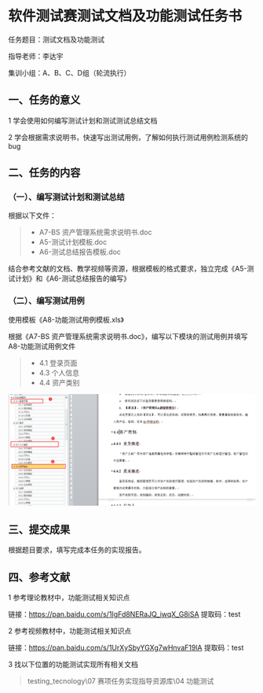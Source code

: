 # 软件测试赛测试文档及功能测试任务书

任务题目：测试文档及功能测试

指导老师：李达宇

集训小组：A、B、C、D组（轮流执行）

## 一、任务的意义

1 学会使用如何编写测试计划和测试测试总结文档

2 学会根据需求说明书，快速写出测试用例，了解如何执行测试用例检测系统的bug



## 二、任务的内容

### （一）、编写测试计划和测试总结

根据以下文件：

> - A7-BS 资产管理系统需求说明书.doc
> - A5-测试计划模板.doc
> - A6-测试总结报告模板.doc

结合参考文献的文档、教学视频等资源，根据模板的格式要求，独立完成《A5-测试计划》和《A6-测试总结报告的编写》

### （二）、编写测试用例

使用模板《A8-功能测试用例模板.xls》

根据《A7-BS 资产管理系统需求说明书.doc》，编写以下模块的测试用例并填写A8-功能测试用例文件

> - 4.1 登录页面
> - 4.3 个人信息
> - 4.4 资产类别

![image-20221107174801237](软件测试赛测试文档及功能测试任务书.assets/image-20221107174801237.png)



## 三、提交成果

根据题目要求，填写完成本任务的实现报告。



## 四、参考文献

1 参考理论教材中，功能测试相关知识点

链接：https://pan.baidu.com/s/1IgFd8NERaJQ_iwqX_G8iSA 
提取码：test 

2 参考视频教材中，功能测试相关知识点

链接：https://pan.baidu.com/s/1UrXySbyYGXg7wHnvaF19lA 
提取码：test 

3 找以下位置的功能测试实现所有相关文档

> testing_tecnology\07 赛项任务实现指导资源库\04 功能测试
>


